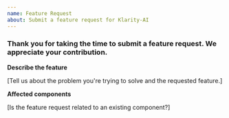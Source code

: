 ```yaml
---
name: Feature Request
about: Submit a feature request for Klarity-AI
---
```


### Thank you for taking the time to submit a feature request. We appreciate your contribution.

**Describe the feature**

[Tell us about the problem you're trying to solve and the requested feature.]

**Affected components**

[Is the feature request related to an existing component?]
